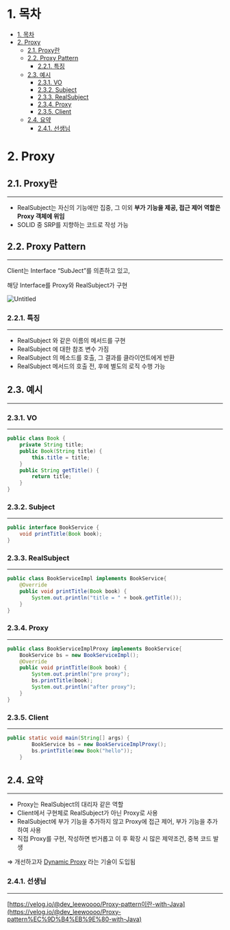 # 1. 목차

- [1. 목차](#1-목차)
- [2. Proxy](#2-proxy)
  - [2.1. Proxy란](#21-proxy란)
  - [2.2. Proxy Pattern](#22-proxy-pattern)
    - [2.2.1. 특징](#221-특징)
  - [2.3. 예시](#23-예시)
    - [2.3.1. VO](#231-vo)
    - [2.3.2. Subject](#232-subject)
    - [2.3.3. RealSubject](#233-realsubject)
    - [2.3.4. Proxy](#234-proxy)
    - [2.3.5. Client](#235-client)
  - [2.4. 요약](#24-요약)
    - [2.4.1. 선생님](#241-선생님)



# 2. Proxy

## 2.1. Proxy란

---

- RealSubject는 자신의 기능에만 집중,
그 이외 **부가 기능을 제공, 접근 제어 역할은 Proxy 객체에 위임**
- SOLID 중 SRP를 지향하는 코드로 작성 가능

## 2.2. Proxy Pattern

---

Client는 Interface “SubJect”를 의존하고 있고,

해당 Interface를 Proxy와 RealSubject가 구현

![Untitled](https://s3-us-west-2.amazonaws.com/secure.notion-static.com/a986fdc9-83a8-49da-b9f3-0285e431eafb/Untitled.png)

### 2.2.1. 특징

---

- RealSubject 와 같은 이름의 메서드를 구현
- RealSubject 에 대한 참조 변수 가짐
- RealSubject 의 메소드를 호출, 그 결과를 클라이언트에게 반환
- RealSubject 메서드의 호출 전, 후에 별도의 로직 수행 가능

## 2.3. 예시

---

### 2.3.1. VO

---

```java
public class Book {
    private String title;
    public Book(String title) {
        this.title = title;
    }
    public String getTitle() {
        return title;
    }
}
```

### 2.3.2. Subject

---

```java
public interface BookService {
    void printTitle(Book book);
}
```

### 2.3.3. RealSubject

---

```java
public class BookServiceImpl implements BookService{
    @Override
    public void printTitle(Book book) {
        System.out.println("title = " + book.getTitle());
    }
}
```

### 2.3.4. Proxy

---

```java
public class BookServiceImplProxy implements BookService{
    BookService bs = new BookServiceImpl();
    @Override
    public void printTitle(Book book) {
        System.out.println("pre proxy");
        bs.printTitle(book);
        System.out.println("after proxy");
    }
}
```

### 2.3.5. Client

---

```java
public static void main(String[] args) {
        BookService bs = new BookServiceImplProxy();
        bs.printTitle(new Book("hello"));
    }
```

## 2.4. 요약

---

- Proxy는 RealSubject의 대리자 같은 역할
- Client에서 구현체로 RealSubject가 아닌 Proxy로 사용
- RealSubject에 부가 기능을 추가하지 않고
Proxy에 접근 제어, 부가 기능을 추가하여 사용
- 직접 Proxy를 구현, 작성하면 번거롭고 이 후 확장 시
많은 제약조건, 중복 코드 발생

⇒ 개선하고자 [Dynamic Proxy](https://www.notion.so/Dynamic-Proxy-d96ef273bad64fe39bbf7fc60260be5b) 라는 기술이 도입됨

### 2.4.1. 선생님

---

[https://velog.io/@dev_leewoooo/Proxy-pattern이란-with-Java](https://velog.io/@dev_leewoooo/Proxy-pattern%EC%9D%B4%EB%9E%80-with-Java)